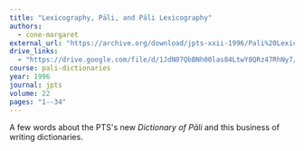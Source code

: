 ```yaml
---
title: "Lexicography, Pāli, and Pāli Lexicography"
authors:
  - cone-margaret
external_url: "https://archive.org/download/jpts-xxii-1996/Pali%20Lexicography%20-%20Margaret%20Cone_text.pdf"
drive_links:
  - "https://drive.google.com/file/d/1JdN07QbBNh00las84LtwY8QRz47RhNy7/view?usp=drivesdk"
course: pali-dictionaries
year: 1996
journal: jpts
volume: 22
pages: "1--34"
---
```


A few words about the PTS's new *Dictionary of Pāli* and this business of writing dictionaries.
